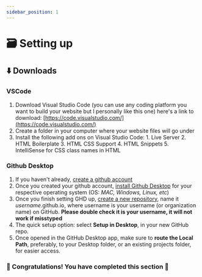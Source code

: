 ```yaml
---
sidebar_position: 1
---
```

# 🗃 Setting up

## ⬇️ Downloads

### VSCode

1. Download Visual Studio Code (you can use any coding platform you want to build your website but I personally like this one) here's a link to download: [https://code.visualstudio.com/](https://code.visualstudio.com/)
2. Create a folder in your computer where your website files will go under
3. Install the following add ons on Visual Studio Code:
        1. Live Server
        2. HTML Boilerplate
        3. HTML CSS Support
        4. HTML Snippets
        5. IntelliSense for CSS class names in HTML

### Github Desktop

1. If you haven't already, [create a github account](https://github.com/signup?ref_cta=Sign+up&ref_loc=header+logged+out&ref_page=%2F&source=header-home)
2. Once you created your github account, [install Github Desktop](https://desktop.github.com/) for your respective operating system (OS: *MAC, Windows, Linux, etc*)
3. Once you finish setting GHD up, [create a new repository](https://github.com/new), name it *username*.github.io, where username is your username (or organization name) on GitHub. **Please double check it is your username, it will not work if misstyped**
4. The quick setup option: select **Setup in Desktop**, in your new GitHub repo.
5. Once opened in the GitHub Desktop app, make sure to **route the Local Path**, preferably, to your Desktop folder, or an existing projects folder, for easier access.

### 🎉 Congratulations! You have completed this section 🥳

<!-- [Steps 2 & 3](https://s3-us-west-2.amazonaws.com/secure.notion-static.com/8eabb535-0aaa-49f1-a0b3-6368e0b2535a/Screen_Recording_2020-07-23_at_10.35.42_AM.mov)

   [Step 4](https://s3-us-west-2.amazonaws.com/secure.notion-static.com/847adc13-359a-4327-ace6-413cc3199eae/Screen_Recording_2020-07-23_at_10.40.18_AM.mov) -->
